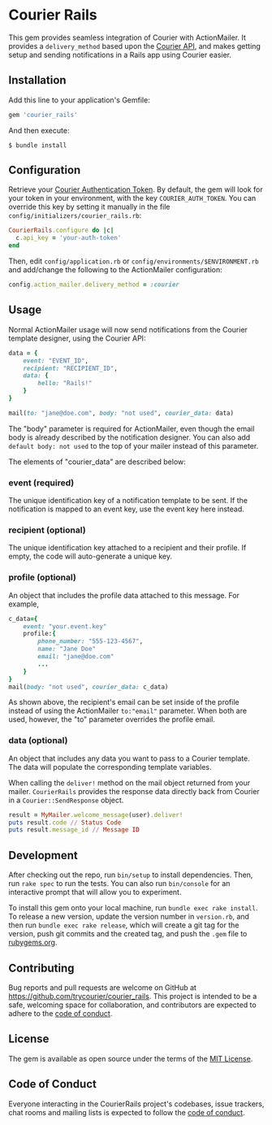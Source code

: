 # Courier Rails

This gem provides seamless integration of Courier with ActionMailer. It provides a `delivery_method` based upon the [Courier API](https://docs.courier.com/reference), and makes getting setup and sending notifications in a Rails app using Courier easier.

## Installation

Add this line to your application's Gemfile:

```ruby
gem 'courier_rails'
```

And then execute:

    $ bundle install

## Configuration

Retrieve your [Courier Authentication Token](https://app.courier.com/settings/api-keys). By default, the gem will look for your token in your environment, with the key `COURIER_AUTH_TOKEN`. You can override this key by setting it manually in the file `config/initializers/courier_rails.rb`:

```ruby
CourierRails.configure do |c|
  c.api_key = 'your-auth-token'
end
```

Then, edit `config/application.rb` or `config/environments/$ENVIRONMENT.rb` and add/change the following to the ActionMailer configuration:

```ruby
config.action_mailer.delivery_method = :courier
```

## Usage

Normal ActionMailer usage will now send notifications from the Courier template designer, using the Courier API:

```ruby
data = {
    event: "EVENT_ID",
    recipient: "RECIPIENT_ID",
    data: {
        hello: "Rails!"
    }
}

mail(to: "jane@doe.com", body: "not used", courier_data: data)
```

The "body" parameter is required for ActionMailer, even though the email body is already described by the notification designer. You can also add `default body: not used` to the top of your mailer instead of this parameter.

The elements of "courier_data" are described below:

### event (required)

The unique identification key of a notification template to be sent. If the notification is mapped to an event key, use the event key here instead.

### recipient (optional)

The unique identification key attached to a recipient and their profile. If empty, the code will auto-generate a unique key.

### profile (optional)

An object that includes the profile data attached to this message. For example,

```ruby
c_data={
    event: "your.event.key"
    profile:{
        phone_number: "555-123-4567",
        name: "Jane Doe"
        email: "jane@doe.com"
        ...
    }
}
mail(body: "not used", courier_data: c_data)
```

As shown above, the recipient's email can be set inside of the profile instead of using the ActionMailer `to:"email"` parameter. When both are used, however, the "to" parameter overrides the profile email.

### data (optional)

An object that includes any data you want to pass to a Courier template. The data will populate the corresponding template variables.

When calling the `deliver!` method on the mail object returned from your mailer. `CourierRails` provides the response data directly back from Courier in a `Courier::SendResponse` object.

```ruby
result = MyMailer.welcome_message(user).deliver!
puts result.code // Status Code
puts result.message_id // Message ID
```

## Development

After checking out the repo, run `bin/setup` to install dependencies. Then, run `rake spec` to run the tests. You can also run `bin/console` for an interactive prompt that will allow you to experiment.

To install this gem onto your local machine, run `bundle exec rake install`. To release a new version, update the version number in `version.rb`, and then run `bundle exec rake release`, which will create a git tag for the version, push git commits and the created tag, and push the `.gem` file to [rubygems.org](https://rubygems.org).

## Contributing

Bug reports and pull requests are welcome on GitHub at https://github.com/trycourier/courier_rails. This project is intended to be a safe, welcoming space for collaboration, and contributors are expected to adhere to the [code of conduct](https://github.com/trycourier/courier_rails/blob/master/CODE_OF_CONDUCT.md).

## License

The gem is available as open source under the terms of the [MIT License](https://opensource.org/licenses/MIT).

## Code of Conduct

Everyone interacting in the CourierRails project's codebases, issue trackers, chat rooms and mailing lists is expected to follow the [code of conduct](https://github.com/trycourier/courier_rails/blob/master/CODE_OF_CONDUCT.md).
